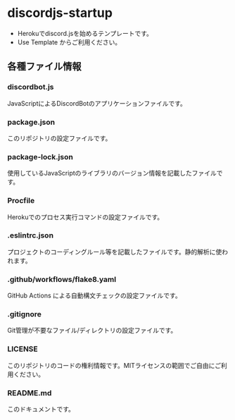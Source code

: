 # discordjs-startup
- Herokuでdiscord.jsを始めるテンプレートです。
- Use Template からご利用ください。

## 各種ファイル情報

### discordbot.js
JavaScriptによるDiscordBotのアプリケーションファイルです。

### package.json
このリポジトリの設定ファイルです。

### package-lock.json
使用しているJavaScriptのライブラリのバージョン情報を記載したファイルです。

### Procfile
Herokuでのプロセス実行コマンドの設定ファイルです。

### .eslintrc.json
プロジェクトのコーディングルール等を記載したファイルです。静的解析に使われます。

### .github/workflows/flake8.yaml
GitHub Actions による自動構文チェックの設定ファイルです。

### .gitignore
Git管理が不要なファイル/ディレクトリの設定ファイルです。

### LICENSE
このリポジトリのコードの権利情報です。MITライセンスの範囲でご自由にご利用ください。

### README.md
このドキュメントです。
